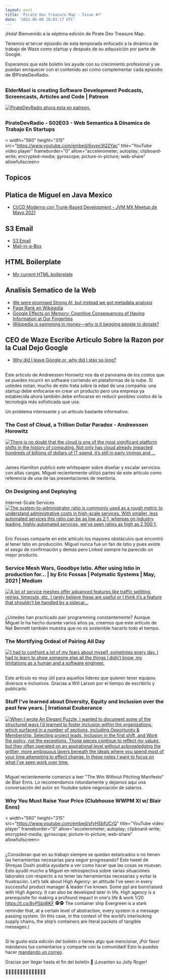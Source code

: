 ```yaml
---
layout: post
title: 'Pirate Dev Treasure Map - Issue #7'
date: '2021-06-08 18:03:17 UTC'
---
```

¡Hola! Bienvenido a la séptima edición de Pirate Dev Treasure Map.

Tenemos el tercer episodio de esta temporada enfocado a la dinámica de trabajo de Waze como startup y después de su adquisición por parte de Google.

Esperamos que este boletín les ayude con su crecimiento profesional y se puedan enriquecer con el contenido así como complementar cada episodio de @PirateDevRadio.
## 
### ElderMael is creating Software Development Podcasts, Screencasts, Articles and Code | Patreon
[![<p>PirateDevRadio ahora esta en patreon.</p>](https://s3.amazonaws.com/revue/items/images/009/597/481/web/1.jpg?1615670462)](https://www.patreon.com/eldermael)

## 
### PirateDevRadio - S02E03 - Web Semantica & Dinamica de Trabajo En Startups
< 
    width="560" 
    height="315" 
    src="https://www.youtube.com/embed/6xvpc9Q2Yac"
    title="YouTube video player" 
    frameborder="0" 
    allow="accelerometer; autoplay; clipboard-write; 
    encrypted-media; gyroscope; picture-in-picture; web-share" 
    allowfullscreen>
</iframe>

## Topicos

## Platica de Miguel en Java Mexico

* [CI/CD Moderno con Trunk-Based Development - JVM MX Meetup de Mayo 2021](https://www.youtube.com/watch?v=e3USPtOvZQU)

## S3 Email

* [S3 Email](https://github.com/0x4447/0x4447_product_s3_email)
* [Mail-in-a-Box](https://mailinabox.email/)

## HTML Boilerplate

* [My current HTML boilerplate](https://www.matuzo.at/blog/html-boilerplate/)

## Analisis Sematico de la Web

* [We were promised Strong AI, but instead we got metadata analysis](https://calpaterson.com/metadata.html)
* [Page Rank en Wikipedia](https://en.wikipedia.org/wiki/PageRank)
* [Google Effects on Memory: Cognitive Consequences of Having Information at Our Fingertips](http://psychology.ua.edu/wp-content/uploads/2016/03/Google-Is-Changing-the-Way-we-Think.pdf)
* [Wikipedia is swimming in money—why is it begging people to donate?](https://www.dailydot.com/debug/wikipedia-endownemnt-fundraising/)

## CEO de Waze Escribe Articulo Sobre la Razon por la Cual Dejo Google

* [Why did I leave Google or, why did I stay so long?](https://paygo.media/p/25171)
## 
Este artículo de Andreessen Horowitz nos da el panorama de los costos que se pueden incurrir en software corriendo en plataformas de la nube. Si ustedes notan, mucho de esto trata sobre la edad de una compañía: una startup debe enfocarse en crear un producto pero una empresa ya establecida ahora también debe enfocarse en reducir posibles costos de la tecnología más sofisticada que usa.

Un problema interesante y un artículo bastante informativo.
### The Cost of Cloud, a Trillion Dollar Paradox - Andreessen Horowitz
[![There is no doubt that the cloud is one of the most significant platform shifts in the history of computing. Not only has cloud already impacted hundreds of billions of dollars of IT spend, it’s still in early innings and …](https://s3.amazonaws.com/revue/items/images/009/604/451/web/TheTrillionDollarParadox_New-Featured-Image-Template_Desktop-v4.jpg?1623172886)](https://a16z.com/2021/05/27/cost-of-cloud-paradox-market-cap-cloud-lifecycle-scale-growth-repatriation-optimization/)

## 
James Hamilton publicó este whitepaper sobre diseñar y escalar servicios con altas cargas. Miguel recientemente utilizó partes de este artículo como referencia de una de las presentaciones de mentoría.
### On Designing and Deploying
Internet-Scale Services
[![<p>The system-to-administrator ratio is commonly used as a rough metric to understand administrative costs in high-scale services. With smaller, less automated services this ratio can be as low as 2:1, whereas on industry leading, highly automated services, we’ve seen ratios as high as 2,500:1.</p>](undefined)](https://mvdirona.com/jrh/talksAndPapers/JamesRH_Lisa.pdf)

## 
Eric Fossas comparte en este artículo los mayores obstáculos que encontró al tener Istio en producción. Miguel nunca fue un fan de Istio y pues existe el sesgo de confirmación y demás pero Linked siempre ha parecido un mejor producto.
### Service Mesh Wars, Goodbye Istio. After using Istio in production for… | by Eric Fossas | Polymatic Systems | May, 2021 | Medium
[![A lot of service meshes offer advanced features like traffic splitting, retries, timeouts, etc. I rarely believe these are useful or I think it’s a feature that shouldn’t be handled by a sidecar…](https://s3.amazonaws.com/revue/items/images/009/604/823/web/1*EXgfoMXYJWjoXqMhVkZ61Q.jpeg?1623175135)](https://medium.com/polymatic-systems/service-mesh-wars-goodbye-istio-b047d9e533c7)

## 
¿Ustedes han practicado pair programming constantemente? Aunque Miguel lo ha hecho durante varios años ya, creemos que este artículo de Nat Bennett también muestra que no es sostenible hacerlo todo el tiempo.
### The Mortifying Ordeal of Pairing All Day
[![I had to confront a lot of my fears about myself, sometimes every day. I had to learn to show someone else all the things I didn’t know, my limitations as a human and a software engineer.](https://s3.amazonaws.com/revue/items/images/009/604/514/web/mortifyingordeal-1.jpeg?1623173248)](https://www.simplermachines.com/the-mortifying-ordeal-of-pairing-all-day/)

## 
Este artículo es muy útil para aquellos líderes que quieren tener equipos diversos e inclusivos. Gracias a Will Larson por el tiempo de escribirlo y publicarlo.
### Stuff I've learned about Diversity, Equity and Inclusion over the past few years. | Irrational Exuberance
[![When I wrote An Elegant Puzzle, I wanted to document some of the structured ways I’d learned to foster inclusion within the organizations, which surfaced in a number of sections, including Opportunity &amp; Membership, Selecting project leads, Inclusion in the first shift, and Work the policy, not the exceptions. Those pieces continue to reflect my values, but they often operated on an aspirational level without acknowledging the grittier, more ambiguous layers beneath the ideals where you spend most of your time attempting to effect change. In these notes I want to focus on what I’ve seen work over time.](https://s3.amazonaws.com/revue/items/images/009/604/796/web/author.png?1623174829)](https://lethain.com/stuff-learned-about-dei-2020/)

## 
Miguel recientemente comenzó a leer "The Win Without Pitching Manifesto" de Blair Enns. Lo recomendamos rotundamente y dejamos aquí una conversación del autor en Youtube sobre negociación de salarios.
### Why You Must Raise Your Price (Clubhouse WWPM XI w/ Blair Enns)
< 
    width="560" 
    height="315" 
    src="https://www.youtube.com/embed/sfyHSbfUCrQ"
    title="YouTube video player" 
    frameborder="0" 
    allow="accelerometer; autoplay; clipboard-write; 
    encrypted-media; gyroscope; picture-in-picture; web-share" 
    allowfullscreen>
</iframe>

## 
¿Consideran que en su trabajo siempre se quedan estancados o no tienen las herramientas necesarias para seguir progresando? Este tweet de Shreyas Doshi podría ayudarte a ver como hacer que las cosas se muevan. Esto ayudó mucho a Miguel en retrospectiva sobre varias situaciones laborales con respecto a no tener las herramientas necesarias y evitar la frustración.
Let’s talk about High Agency: an attitude I’ve seen in every successful product manager & leader I’ve known. Some ppl are born/raised with High Agency. It can also be developed later in life. High agency is a prerequisite for making a profound impact in one's life & work 1/20 https://t.co/8vPSbj4lKF
🕵️🕵️
The container ship Evergreen is a stark reminder that, at a certain level of abstraction, every system is a message passing system. (In this case, in the context of the world’s interlocking supply chains, the ship’s containers are literal packets of tangible messages.)
## 
Si te gusto esta edición del boletín o tienes algo que mencionar, ¡Por favor mándanos tus comentarios y comparte con la comunidad! Esto lo puedes hacer [mandando un correo](mailto:sftwr.mael@gmail.com?subject=PirateDevNews%20-%20Feedback&body=Tu%20feedback%20aqui.).

Gracias por llegar hasta el fin del boletín 💌 ¡Levanten su Jolly Roger!

🏴‍☠️🏴‍☠️🏴‍☠️🏴‍☠️🏴‍☠️🏴‍☠️🏴‍☠️
        
